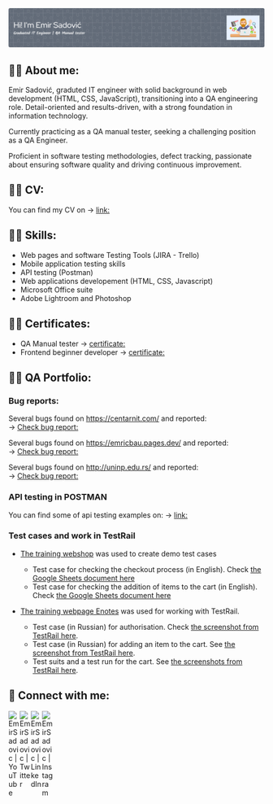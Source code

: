 ![Header](./github-header-image2.png)

<!-- <h2> Hi, I'm Emir Sadović! </h2> -->
<!--<h3> <a href="https://github.com/esadovic"> Graduated IT engineer</a> / <a href="https://www.linkedin.com/in/emir-sadović">QA manual tester</a> </h3> -->

<h2>👨‍💻 About me:</h2>

Emir Sadović, graduted IT engineer with solid background in web development (HTML, CSS, JavaScript), transitioning into a QA engineering role. Detail-oriented and results-driven, with a strong foundation in information technology. 

Currently practicing as a QA manual tester, seeking a challenging position as a QA Engineer. 

Proficient in software testing methodologies, defect tracking, passionate about ensuring software quality and driving continuous improvement.

<h2>👨‍💻 CV:</h2>

You can find my CV on → [link:](https://drive.google.com/file/d/1R120VJui-yWOHB_o7d37mxFMMWq2yBzA/view?usp=sharing)

<h2>👨‍💻 Skills:</h2>

- Web pages and software Testing Tools (JIRA - Trello) <br>
- Mobile application testing skills <br>
- API testing (Postman) <br>
- Web applications developement (HTML, CSS, Javascript) <br>
- Microsoft Office suite <br>
- Adobe Lightroom and Photoshop <br>

<h2>👨‍💻 Certificates:</h2>

- QA Manual tester → [certificate:](https://drive.google.com/file/d/1qS75lYWV7USUsc9mZtSzQOQq8rYC4cWJ/view?usp=sharing) <br>
- Frontend beginner developer → [certificate:](https://drive.google.com/file/d/1vQ_JWH8tcrlbuUVWT6JfcEToQBbkbBEv/view?usp=sharing) <br>


<h2>👨‍💻 QA Portfolio: </h2>

### Bug reports:
    
Several bugs found on https://centarnit.com/ and reported: <br>
→ [Check bug report:](https://github.com/esadovic/centarnitbugreport)

Several bugs found on https://emricbau.pages.dev/ and reported: <br>
→ [Check bug report:](https://github.com/esadovic/emricbaubugreport)

Several bugs found on http://uninp.edu.rs/ and reported: <br>
→ [Check bug report:](https://github.com/esadovic/uninpbugreport)

### API testing in POSTMAN

You can find some of api testing examples on: → [link:](https://github.com/esadovic/apitesting)

### Test cases and work in TestRail

- [The training webshop](http://automationpractice.com/) was used to create demo test cases
  * Test case for checking the checkout process (in English). Check [the Google Sheets document here](https://docs.google.com/spreadsheets/d/1NpgiyQr2mx2YKddbXOFi7YygWE_jUve3spzscLkpTuY/edit?usp=sharing)
  * Test case for checking the addition of items to the cart (in English). Check [the Google Sheets document here](https://docs.google.com/spreadsheets/d/1PTc-aPCKWBm4B3aaTPsvJ5wgW0P-KkpvaclZAbQzTZY/edit#gid=0)

- [The training webpage Enotes](https://enotes.pointschool.ruin) was used for working with TestRail.
  * Test case (in Russian) for authorisation. Check [the screenshot from TestRail here](https://drive.google.com/file/d/1X9q5h3NKLI7NZpoU-gaHwSrYq_KQtDsl/view?usp=sharing).
  * Test case (in Russian) for adding an item to the cart. See [the screenshot from TestRail here](https://drive.google.com/file/d/1L74DBG62BRnl45WuVYsuR3RoYU4KZHrI/view?usp=sharing).
  * Test suits and a test run for the cart. See [the screenshots from TestRail here](https://drive.google.com/file/d/1imQyEHdDE9FCWtnnPZurh0J9QMTWrS3l/view?usp=sharing).


<h2> 🤳 Connect with me:</h2>

[<img align="left" alt="EmirSadovic | YouTube" width="22px" src="https://cdn.jsdelivr.net/npm/simple-icons@v3/icons/youtube.svg" />][youtube]
[<img align="left" alt="EmirSadovic | Twitter" width="22px" src="https://cdn.jsdelivr.net/npm/simple-icons@v3/icons/twitter.svg" />][twitter]
[<img align="left" alt="EmirSadovic | LinkedIn" width="22px" src="https://cdn.jsdelivr.net/npm/simple-icons@v3/icons/linkedin.svg" />][linkedin]
[<img align="left" alt="EmirSadovic | Instagram" width="22px" src="https://cdn.jsdelivr.net/npm/simple-icons@v3/icons/instagram.svg" />][instagram]

[twitter]: https://www.google.com/
[youtube]: https://www.google.com/
[instagram]: https://www.google.com/
[linkedin]: https://www.google.com/


